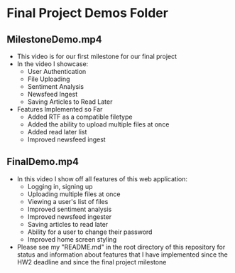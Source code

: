 # Final Project Demos Folder

## MilestoneDemo.mp4
- This video is for our first milestone for our final project
- In the video I showcase:
  - User Authentication
  - File Uploading
  - Sentiment Analysis
  - Newsfeed Ingest
  - Saving Articles to Read Later
- Features Implemented so Far
  - Added RTF as a compatible filetype
  - Added the ability to upload multiple files at once
  - Added read later list
  - Improved newsfeed ingest
  
## FinalDemo.mp4
- In this video I show off all features of this web application:
  - Logging in, signing up
  - Uploading multiple files at once
  - Viewing a user's list of files
  - Improved sentiment analysis
  - Improved newsfeed ingester
  - Saving articles to read later
  - Ability for a user to change their password
  - Improved home screen styling
- Please see my "README.md" in the root directory of this repository for status and information about features that I have implemented since the HW2 deadline and since the final project milestone
